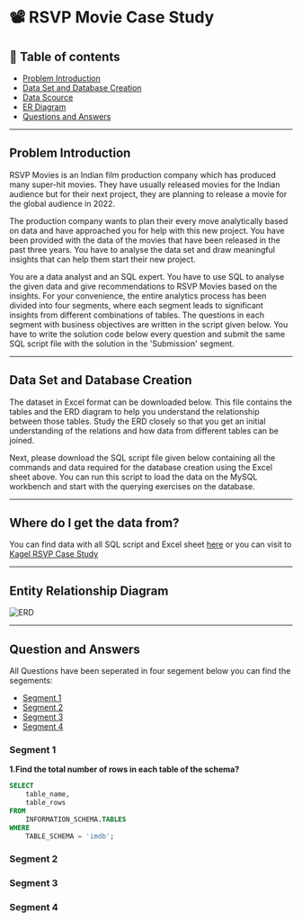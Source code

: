# 📽️ RSVP Movie Case Study

## 📑 Table of contents
- [Problem Introduction](#problem-introduction)
- [Data Set and Database Creation](#data-set-and-database-creation)
- [Data Scource](#where-do-i-get-the-data-from)
- [ER Diagram](#entity-relationship-diagram)
- [Questions and Answers](#question-and-answers)
    
***

## Problem Introduction
RSVP Movies is an Indian film production company which has produced many super-hit movies. They have usually released movies for the Indian audience but for their next project, they are planning to release a movie for the global audience in 2022.

The production company wants to plan their every move analytically based on data and have approached you for help with this new project. You have been provided with the data of the movies that have been released in the past three years. You have to analyse the data set and draw meaningful insights that can help them start their new project. 

You are a data analyst and an SQL expert. You have to use SQL to analyse the given data and give recommendations to RSVP Movies based on the insights. For your convenience, the entire analytics process has been divided into four segments, where each segment leads to significant insights from different combinations of tables. The questions in each segment with business objectives are written in the script given below. You have to write the solution code below every question and submit the same SQL script file with the solution in the 'Submission' segment.
***

## Data Set and Database Creation
The dataset in Excel format can be downloaded below. This file contains the tables and the ERD diagram to help you understand the relationship between those tables. Study the ERD closely so that you get an initial understanding of the relations and how data from different tables can be joined.

Next, please download the SQL script file given below containing all the commands and data required for the database creation using the Excel sheet above. You can run this script to load the data on the MySQL workbench and start with the querying exercises on the database.
***

## Where do I get the data from?
You can find data with all SQL script and Excel sheet [here](https://github.com/Asceticadarsh/RSVP_movie/tree/main/source)
or you can visit to [Kagel RSVP Case Study](https://www.kaggle.com/datasets/blitzapurv/rsvp-case-study)
***


## Entity Relationship Diagram
![ERD ](https://github.com/Asceticadarsh/IMDB_movie/assets/132383383/4ba1e761-cc12-48e8-9129-2dfb153704e5)
***


## Question and Answers
All Questions have been seperated in four segement below you can find the segements: 
- [Segment 1](#segment-1)
- [Segment 2](#segment-2)
- [Segment 3](#segment-3)
- [Segment 4](#segment-4)

### Segment 1
**1.Find the total number of rows in each table of the schema?**
````sql
SELECT 
	table_name, 
    table_rows
FROM 
	INFORMATION_SCHEMA.TABLES
WHERE 
	TABLE_SCHEMA = 'imdb';
````





### Segment 2
### Segment 3
### Segment 4
